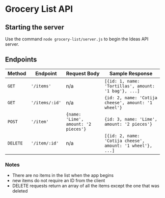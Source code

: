# Grocery List API

## Starting the server

Use the command `node grocery-list/server.js` to begin the Ideas API server.

## Endpoints

| Method | Endpoint | Request Body | Sample Response |
--- | --- | --- | ---
`GET` | `'/items'` | n/a | `[{id: 1, name: 'Tortillas', amount: '1 bag'}, ...]`
`GET` | `'/items/:id'` | n/a | `{id: 2, name: 'Cotija cheese', amount: '1 wheel'}`
`POST` | `'/item'` | `{name: 'Lime', amount: '2 pieces'}` | `{id: 3, name: 'Lime', amount: '2 pieces'}`
`DELETE` | `'/item/:id'` | n/a | `[{id: 2, name: 'Cotija cheese', amount: '1 wheel'}, ...]`

### Notes

* There are no items in the list when the app begins
* new items do not require an ID from the client
* DELETE requests return an array of all the items except the one that was deleted
